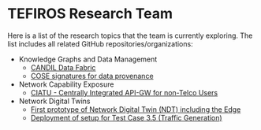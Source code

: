 # TEFIROS Research Team

Here is a list of the research topics that the team is currently exploring. The list includes all related GitHub repositories/organizations:

- Knowledge Graphs and Data Management
  - [CANDIL Data Fabric](https://github.com/candil-data-fabric)
  - [COSE signatures for data provenance](https://github.com/tefiros/cose-provenance)
- Network Capability Exposure
  - [CIATU - Centrally Integrated API-GW for non-Telco Users](https://github.com/tefiros/CIATU)
- Network Digital Twins
  - [First prototype of Network Digital Twin (NDT) including the Edge](https://github.com/tefiros/NDT-Prototype-Edge)
  - [Deployment of setup for Test Case 3.5 (Traffic Generation)](https://github.com/tefiros/NDT_TC3.5_topology)
